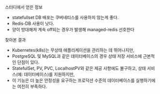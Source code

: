 스터디에서 얻은 정보
- statefullset DB 배포는 쿠버네티스를 사용하지 않는게 좋다.
- Redis-DB 사용이 낫다.
- 양이 방대해져 계속 off되는 경우가 발생해 managed-redis 선호한다

찾아본 결과
- Kubernetes(k8s)는 무상태 애플리케이션을 관리하는 데 뛰어나지만,
- PostgreSQL 및 MySQL과 같은 데이터베이스의 경우 상태 저장 서비스에 근본적인 단점이 있다.
- StatefulSet, PV, PVC, LocalhostPV와 같은 제공 사항에도 불구하고, 상태 서비스(예: 데이터베이스)를 지원하지만,
- 이 기능은 더 높은 안정성을 요구하는 프로덕션 수준의 데이터베이스를 실행하기에는 여전히 부족하다.
